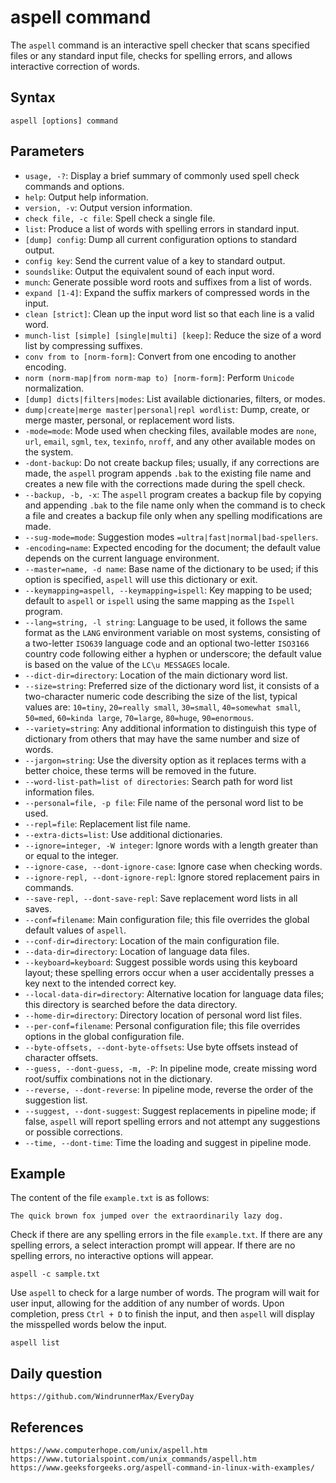 # aspell command
The `aspell` command is an interactive spell checker that scans specified files or any standard input file, checks for spelling errors, and allows interactive correction of words.

## Syntax

```shell
aspell [options] command
```

## Parameters
* `usage, -?`: Display a brief summary of commonly used spell check commands and options.
* `help`: Output help information.
* `version, -v`: Output version information.
* `check file, -c file`: Spell check a single file.
* `list`: Produce a list of words with spelling errors in standard input.
* `[dump] config`: Dump all current configuration options to standard output.
* `config key`: Send the current value of a key to standard output.
* `soundslike`: Output the equivalent sound of each input word.
* `munch`: Generate possible word roots and suffixes from a list of words.
* `expand [1-4]`: Expand the suffix markers of compressed words in the input.
* `clean [strict]`: Clean up the input word list so that each line is a valid word.
* `munch-list [simple] [single|multi] [keep]`: Reduce the size of a word list by compressing suffixes.
* `conv from to [norm-form]`: Convert from one encoding to another encoding.
* `norm (norm-map|from norm-map to) [norm-form]`: Perform `Unicode` normalization.
* `[dump] dicts|filters|modes`: List available dictionaries, filters, or modes.
* `dump|create|merge master|personal|repl wordlist`: Dump, create, or merge master, personal, or replacement word lists.
* `-mode=mode`: Mode used when checking files, available modes are `none`, `url`, `email`, `sgml`, `tex`, `texinfo`, `nroff`, and any other available modes on the system.
* `-dont-backup`: Do not create backup files; usually, if any corrections are made, the `aspell` program appends `.bak` to the existing file name and creates a new file with the corrections made during the spell check.
* `--backup, -b, -x`: The `aspell` program creates a backup file by copying and appending `.bak` to the file name only when the command is to check a file and creates a backup file only when any spelling modifications are made.
* `--sug-mode=mode`: Suggestion modes `=ultra|fast|normal|bad-spellers`.
* `-encoding=name`: Expected encoding for the document; the default value depends on the current language environment.
* `--master=name, -d name`: Base name of the dictionary to be used; if this option is specified, `aspell` will use this dictionary or exit.
* `--keymapping=aspell, --keymapping=ispell`: Key mapping to be used; default to `aspell` or `ispell` using the same mapping as the `Ispell` program.
* `--lang=string, -l string`: Language to be used, it follows the same format as the `LANG` environment variable on most systems, consisting of a two-letter `ISO639` language code and an optional two-letter `ISO3166` country code following either a hyphen or underscore; the default value is based on the value of the `LC\u MESSAGES` locale.
* `--dict-dir=directory`: Location of the main dictionary word list.
* `--size=string`: Preferred size of the dictionary word list, it consists of a two-character numeric code describing the size of the list, typical values are: `10=tiny`, `20=really small`, `30=small`, `40=somewhat small`, `50=med`, `60=kinda large`, `70=large`, `80=huge`, `90=enormous`.
* `--variety=string`: Any additional information to distinguish this type of dictionary from others that may have the same number and size of words.
* `--jargon=string`: Use the diversity option as it replaces terms with a better choice, these terms will be removed in the future.
* `--word-list-path=list of directories`: Search path for word list information files.
* `--personal=file, -p file`: File name of the personal word list to be used.
* `--repl=file`: Replacement list file name.
* `--extra-dicts=list`: Use additional dictionaries.
* `--ignore=integer, -W integer`: Ignore words with a length greater than or equal to the integer.
* `--ignore-case, --dont-ignore-case`: Ignore case when checking words.
* `--ignore-repl, --dont-ignore-repl`: Ignore stored replacement pairs in commands.
* `--save-repl, --dont-save-repl`: Save replacement word lists in all saves.
* `--conf=filename`: Main configuration file; this file overrides the global default values of `aspell`.
* `--conf-dir=directory`: Location of the main configuration file.
* `--data-dir=directory`: Location of language data files.
* `--keyboard=keyboard`: Suggest possible words using this keyboard layout; these spelling errors occur when a user accidentally presses a key next to the intended correct key.
* `--local-data-dir=directory`: Alternative location for language data files; this directory is searched before the data directory.
* `--home-dir=directory`: Directory location of personal word list files.
* `--per-conf=filename`: Personal configuration file; this file overrides options in the global configuration file.
* `--byte-offsets, --dont-byte-offsets`: Use byte offsets instead of character offsets.
* `--guess, --dont-guess, -m, -P`: In pipeline mode, create missing word root/suffix combinations not in the dictionary.
* `--reverse, --dont-reverse`: In pipeline mode, reverse the order of the suggestion list.
* `--suggest, --dont-suggest`: Suggest replacements in pipeline mode; if false, `aspell` will report spelling errors and not attempt any suggestions or possible corrections.
* `--time, --dont-time`: Time the loading and suggest in pipeline mode.

## Example

The content of the file `example.txt` is as follows:

```
The quick brown fox jumped over the extraordinarily lazy dog.
```

Check if there are any spelling errors in the file `example.txt`. If there are any spelling errors, a select interaction prompt will appear. If there are no spelling errors, no interactive options will appear.

```shell
aspell -c sample.txt
```

Use `aspell` to check for a large number of words. The program will wait for user input, allowing for the addition of any number of words. Upon completion, press `Ctrl + D` to finish the input, and then `aspell` will display the misspelled words below the input.

```shell
aspell list
```

## Daily question

```
https://github.com/WindrunnerMax/EveryDay
```

## References

```
https://www.computerhope.com/unix/aspell.htm
https://www.tutorialspoint.com/unix_commands/aspell.htm
https://www.geeksforgeeks.org/aspell-command-in-linux-with-examples/
```